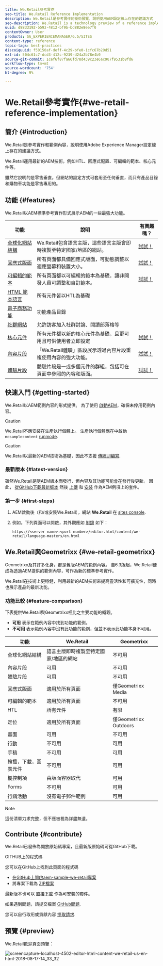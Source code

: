 ```yaml
---
title: We.Retail參考實作
seo-title: We.Retail Reference Implementation
description: We.Retail是參考實作的技術預覽，說明使用AEM設定線上存在的建議方式
seo-description: We.Retail is a technology preview of a reference implementation that illustrates the recommended way of setting up an online presence with AEM
uuid: d8833192-b592-4812-bf9b-bd882e8ee7f0
contentOwner: User
products: SG_EXPERIENCEMANAGER/6.5/SITES
content-type: reference
topic-tags: best-practices
discoiquuid: f50150af-deff-4c29-bfe0-1cfc67b29d51
exl-id: 504c61c7-dcd3-412c-9239-d24a2b78e4b9
source-git-commit: 1cef6f87fa66fd78d439c23e6ac907f9531b8fd6
workflow-type: tm+mt
source-wordcount: '754'
ht-degree: 9%

---
```


# We.Retail參考實作{#we-retail-reference-implementation}

## 簡介 {#introduction}

We.Retail是參考實作和範例內容，說明使用Adobe Experience Manager設定線上存在的建議方式。

We.Retail運用最新的AEM技術，例如HTL、回應式配置、可編輯的範本、核心元件等。

雖然它說明的是零售垂直，但網站的設定方式可套用至任何垂直，而只有產品目錄和購物車功能是零售專用的。

## 功能 {#features}

We.Retail以AEM標準參考實作形式展示AEM的一些最強大功能。

| **功能** | **說明** | **有興趣嗎？** |
|---|---|---|
| [全球化網站結構](/help/sites-administering/tc-bp.md) | We.Retail包含語言主版，這些語言主版會即時複製至特定國家/地區的網站。 | [試試！](/help/sites-developing/we-retail-globalized-site-structure.md) |
| [回應式版面](/help/sites-authoring/responsive-layout.md) | 所有頁面都具備回應式版面，可動態調整以適應螢幕和裝置大小。 | [試試！](/help/sites-developing/we-retail-responsive-layout.md) |
| [可編輯的範本](/help/sites-developing/page-templates-editable.md) | 所有頁面都以可編輯的範本為基礎，讓非開發人員可調整和自訂範本。 | [試試！](/help/sites-developing/we-retail-editable-templates.md) |
| [HTML 範本語言](https://docs.adobe.com/content/help/zh-Hant/experience-manager-htl/using/overview.html) | 所有元件皆以HTL為基礎 |  |
| [電子商務功能](/help/commerce/cif-classic/developing/ecommerce.md) | 功能產品目錄 |  |
| [社群網站](/help/communities/overview.md) | 允許訪客加入社群討論、閱讀部落格等 |  |
| [核心元件](https://docs.adobe.com/content/help/zh-Hant/experience-manager-core-components/using/introduction.html) | 所有元件都以新的核心元件為基礎，且更可用且可供使用者立即設定 | [試試！](/help/sites-developing/we-retail-core-components.md) |
| [內容片段](/help/assets/content-fragments/content-fragments.md) | 「We.Retail體驗」區段展示透過內容片段重複使用內容的強大功能。 | [試試！](/help/sites-developing/we-retail-content-fragments.md) |
| [體驗片段](/help/sites-authoring/experience-fragments.md) | 體驗片段是一或多個元件的群組，包括可在頁面中參照的內容和版面。 | [試試！](/help/sites-developing/we-retail-experience-fragments.md) |

## 快速入門 {#getting-started}

We.Retail以AEM範例內容的形式提供。 為了使用 [啟動AEM](/help/sites-deploying/deploy.md#getting-started)，確保未停用範例內容。

>[!CAUTION]
>
>We.Retail不應安裝在生產執行個體上。 生產執行個體應在中啟動 `nosamplecontent` [runmode](/help/sites-deploying/configure-runmodes.md).

>[!CAUTION]
>
>We.Retail以最新的AEM技術為基礎，因此不支援 [傳統UI編寫](/help/sites-classic-ui-authoring/home.md).

### 最新版本 {#latest-version}

雖然We.Retail是隨AEM版本而發行，但內容及其功能可能會在發行後更新。 因此， [從GitHub下載最新版本](https://github.com/Adobe-Marketing-Cloud/aem-sample-we-retail/releases) 然後 [上傳](/help/sites-administering/package-manager.md#uploading-packages-from-your-file-system) 和 [安裝](/help/sites-administering/package-manager.md#installing-packages) 作為AEM例項上的套件。

### 第一步 {#first-steps}

1. AEM啟動後（和/或安裝We.Retail），網站 **We.Retail** 在 [sites console](/help/sites-authoring/basic-handling.md#global-navigation).
1. 例如，下列頁面可以開啟，其外觀應如 [附錄](#appendix) 如下：

   `https://<server name>:<port number>/editor.html/content/we-retail/language-masters/en.html`

## We.Retail與Geometrixx {#we-retail-geometrixx}

Geometrixx及其許多化身，都是舊版AEM的範例內容。 自6.3版起，We.Retail便成為透過AEM提供的範例內容，可作為新的標準參考實作。

We.Retail在技術上更穩健，利用最新的AEM技術來提高靈活性和可擴充性，同時也展示產品的最新功能。

### 功能比較 {#feature-comparison}

下表提供We.Retail與Geometrixx相比之主要功能的概觀。

* **可用** 表示在範例內容中找到功能的範例。
* **不可用** 表示範例內容中沒有此功能的範例，但並不表示此功能本身不可用。

| **功能** | **We.Retail** | **Geometrixx** |
|---|---|---|
| 全球化網站結構 | 語言主版即時複製至特定國家/地區的網站 | 不可用 |
| 內容片段 | 可用 | 不可用 |
| 體驗片段 | 可用 | 不可用 |
| 回應式版面 | 適用於所有頁面 | 僅Geometrixx Media |
| 可編輯的範本 | 適用於所有頁面 | 不可用 |
| HTL | 所有元件 | 有限 |
| 定位 | 適用於所有頁面 | 僅Geometrixx Outdoors |
| 畫面 | 可用 | 不可用 |
| 行動 | 不可用 | 可用 |
| 手稿 | 不可用 | 可用 |
| 輪播，下載，圖表元件 | 不可用 | 可用 |
| 欄控制項 | 由版面容器取代 | 可用 |
| Forms | 不可用 | 可用 |
| 行銷活動 | 沒有電子郵件範例 | 可用 |

>[!NOTE]
>
>這份清單力求完整，但不應被視為詳盡無遺。

## Contribute {#contribute}

We.Retail已發佈為開放原始碼專案，且最新版原始碼可從GitHub下載。

GITHUB上的程式碼

您可以在GitHub上找到此頁面的程式碼

* [在GitHub上開啟aem-sample-we-retail專案](https://github.com/Adobe-Marketing-Cloud/aem-sample-we-retail)
* 將專案下載為 [ZIP檔案](https://github.com/Adobe-Marketing-Cloud/aem-sample-we-retail/archive/master.zip)

最新版本也可以 [直接下載](https://github.com/Adobe-Marketing-Cloud/aem-sample-we-retail/releases/latest) 作為可安裝的套件。

如果遇到問題，請提交檔案 [GitHub問題](https://github.com/Adobe-Marketing-Cloud/aem-sample-we-retail/issues).

您可以自行取用或貢獻內容 [提取請求](https://github.com/Adobe-Marketing-Cloud/aem-sample-we-retail/pulls).

## 預覽 {#preview}

We.Retail歡迎頁面預覽：

![screencapture-localhost-4502-editor-html-content-we-retail-us-en-html-2018-08-17-14_33_32](assets/screencapture-localhost-4502-editor-html-content-we-retail-us-en-html-2018-08-17-14_33_32.png)
